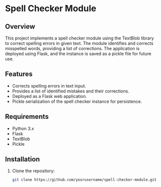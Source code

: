 # Spell Checker Module

## Overview
This project implements a spell checker module using the TextBlob library to correct spelling errors in given text. The module identifies and corrects misspelled words, providing a list of corrections. The application is deployed using Flask, and the instance is saved as a pickle file for future use.

## Features
- Corrects spelling errors in text input.
- Provides a list of identified mistakes and their corrections.
- Deployed as a Flask web application.
- Pickle serialization of the spell checker instance for persistence.

## Requirements
- Python 3.x
- Flask
- TextBlob
- Pickle

## Installation

1. Clone the repository:
   ```sh
   git clone https://github.com/yourusername/spell-checker-module.git
